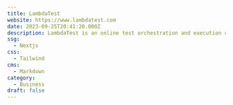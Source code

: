 ```yaml
---
title: LambdaTest
website: https://www.lambdatest.com
date: 2023-09-25T20:41:20.000Z
description: LambdaTest is an online test orchestration and execution cloud that enables users to run manual and automated web and mobile tests online. Whole website is built using NextJS and Tailwind CSS, and app is built using ReactJS and Tailwind.
ssg:
  - Nextjs
css:
  - Tailwind
cms:
  - Markdown
category:
  - Business
draft: false
---
```

